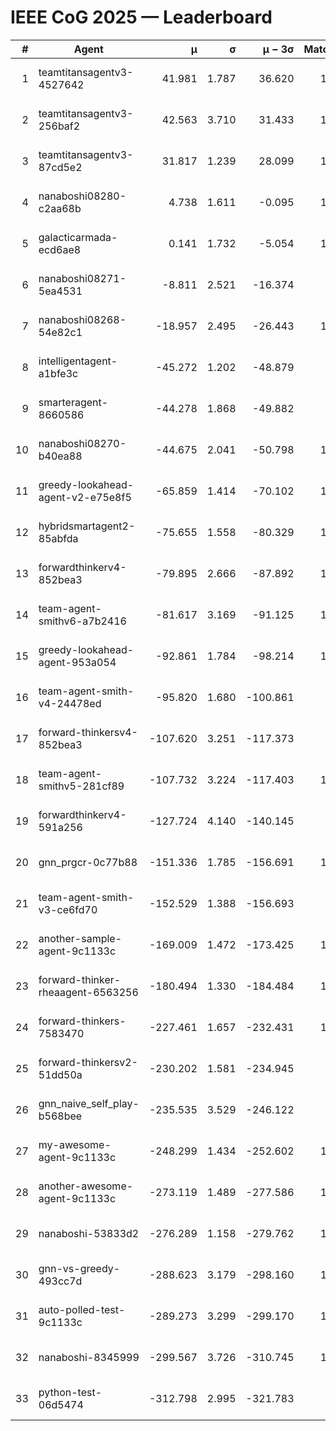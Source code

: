 # IEEE CoG 2025 — Leaderboard

| # | Agent | μ | σ | μ − 3σ | Matches | Updated |
|---:|---|---:|---:|---:|---:|---|
| 1 | teamtitansagentv3-4527642 | 41.981 | 1.787 | 36.620 | 1000 | 2025-09-01 04:47 |
| 2 | teamtitansagentv3-256baf2 | 42.563 | 3.710 | 31.433 | 1280 | 2025-09-01 04:47 |
| 3 | teamtitansagentv3-87cd5e2 | 31.817 | 1.239 | 28.099 | 1120 | 2025-09-01 04:47 |
| 4 | nanaboshi08280-c2aa68b | 4.738 | 1.611 | -0.095 | 1080 | 2025-09-01 04:47 |
| 5 | galacticarmada-ecd6ae8 | 0.141 | 1.732 | -5.054 | 1120 | 2025-09-01 04:47 |
| 6 | nanaboshi08271-5ea4531 | -8.811 | 2.521 | -16.374 | 980 | 2025-09-01 04:47 |
| 7 | nanaboshi08268-54e82c1 | -18.957 | 2.495 | -26.443 | 1240 | 2025-09-01 04:47 |
| 8 | intelligentagent-a1bfe3c | -45.272 | 1.202 | -48.879 | 875 | 2025-09-01 04:47 |
| 9 | smarteragent-8660586 | -44.278 | 1.868 | -49.882 | 831 | 2025-09-01 04:47 |
| 10 | nanaboshi08270-b40ea88 | -44.675 | 2.041 | -50.798 | 1320 | 2025-09-01 04:47 |
| 11 | greedy-lookahead-agent-v2-e75e8f5 | -65.859 | 1.414 | -70.102 | 1462 | 2025-09-01 04:47 |
| 12 | hybridsmartagent2-85abfda | -75.655 | 1.558 | -80.329 | 1068 | 2025-09-01 04:47 |
| 13 | forwardthinkerv4-852bea3 | -79.895 | 2.666 | -87.892 | 1011 | 2025-09-01 04:47 |
| 14 | team-agent-smithv6-a7b2416 | -81.617 | 3.169 | -91.125 | 1340 | 2025-09-01 04:47 |
| 15 | greedy-lookahead-agent-953a054 | -92.861 | 1.784 | -98.214 | 1262 | 2025-09-01 04:47 |
| 16 | team-agent-smith-v4-24478ed | -95.820 | 1.680 | -100.861 | 980 | 2025-09-01 04:47 |
| 17 | forward-thinkersv4-852bea3 | -107.620 | 3.251 | -117.373 | 717 | 2025-09-01 04:47 |
| 18 | team-agent-smithv5-281cf89 | -107.732 | 3.224 | -117.403 | 1000 | 2025-09-01 04:47 |
| 19 | forwardthinkerv4-591a256 | -127.724 | 4.140 | -140.145 | 886 | 2025-09-01 04:47 |
| 20 | gnn_prgcr-0c77b88 | -151.336 | 1.785 | -156.691 | 1120 | 2025-09-01 04:47 |
| 21 | team-agent-smith-v3-ce6fd70 | -152.529 | 1.388 | -156.693 | 960 | 2025-09-01 04:47 |
| 22 | another-sample-agent-9c1133c | -169.009 | 1.472 | -173.425 | 1320 | 2025-09-01 04:47 |
| 23 | forward-thinker-rheaagent-6563256 | -180.494 | 1.330 | -184.484 | 1220 | 2025-09-01 04:47 |
| 24 | forward-thinkers-7583470 | -227.461 | 1.657 | -232.431 | 1160 | 2025-09-01 04:47 |
| 25 | forward-thinkersv2-51dd50a | -230.202 | 1.581 | -234.945 | 940 | 2025-09-01 04:47 |
| 26 | gnn_naive_self_play-b568bee | -235.535 | 3.529 | -246.122 | 540 | 2025-09-01 04:47 |
| 27 | my-awesome-agent-9c1133c | -248.299 | 1.434 | -252.602 | 1040 | 2025-09-01 04:47 |
| 28 | another-awesome-agent-9c1133c | -273.119 | 1.489 | -277.586 | 1400 | 2025-09-01 04:47 |
| 29 | nanaboshi-53833d2 | -276.289 | 1.158 | -279.762 | 1100 | 2025-09-01 04:47 |
| 30 | gnn-vs-greedy-493cc7d | -288.623 | 3.179 | -298.160 | 1260 | 2025-09-01 04:47 |
| 31 | auto-polled-test-9c1133c | -289.273 | 3.299 | -299.170 | 1440 | 2025-09-01 04:47 |
| 32 | nanaboshi-8345999 | -299.567 | 3.726 | -310.745 | 1000 | 2025-09-01 04:47 |
| 33 | python-test-06d5474 | -312.798 | 2.995 | -321.783 | 980 | 2025-09-01 04:47 |
